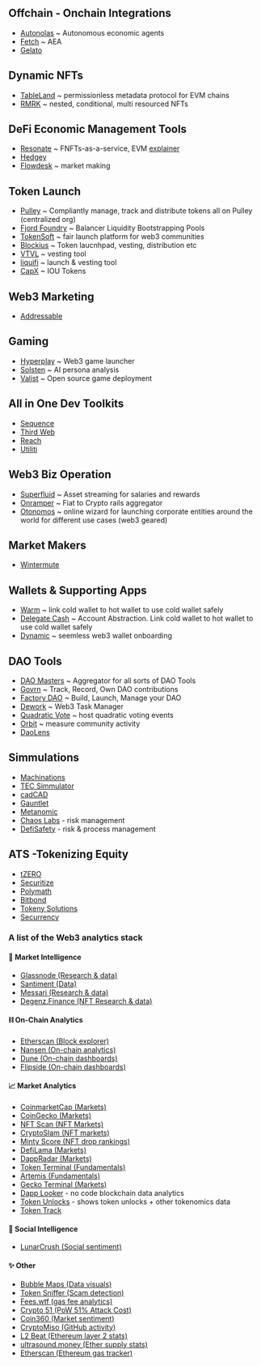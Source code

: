 ## Offchain - Onchain Integrations

- [Autonolas](https://www.autonolas.network/) ~ Autonomous economic agents
- [Fetch](https://fetch.ai/) ~ AEA
- [Gelato](https://www.gelato.network/)

## Dynamic NFTs

- [TableLand](https://tableland.xyz/) ~ permissionless metadata protocol for EVM chains
- [RMRK](https://www.rmrk.app/) ~ nested, conditional, multi resourced NFTs

## DeFi Economic Management Tools

- [Resonate](https://www.resonate.finance/) ~ FNFTs-as-a-service, EVM [explainer](https://revestfinance.medium.com/resonate-launch-details-54d2042de9a5)
- [Hedgey](https://hedgey.finance/)
- [Flowdesk](https://www.flowdesk.co/crypto-services/market-making) ~ market making

## Token Launch

- [Pulley](https://pulley.com/products/crypto) ~ Compliantly manage, track and distribute tokens all on Pulley (centralized org)
- [Fjord Foundry](https://fjordfoundry.com/) ~ Balancer Liquidity Bootstrapping Pools
- [TokenSoft](https://www.tokensoft.io/) ~ fair launch platform for web3 communities
- [Blockius](https://blockius.io/) ~ Token laucnhpad, vesting, distribution etc
- [VTVL](https://vtvl.io/) ~ vesting tool
- [liquifi](https://www.liquifi.finance/) ~ launch & vesting tool
- [CapX](https://www.capx.fi/) ~ IOU Tokens

## Web3 Marketing

- [Addressable](https://www.addressable.io/)

## Gaming

- [Hyperplay](https://www.hyperplay.xyz/) ~ Web3 game launcher
- [Solsten](https://solsten.io/) ~ AI persona analysis
- [Valist](https://www.valist.io/) ~ Open source game deployment


## All in One Dev Toolkits

- [Sequence](https://sequence.xyz/)
- [Third Web](https://thirdweb.com/)
- [Reach](https://www.reach.sh/)
- [Utiliti](https://www.utiliti.ai/)


## Web3 Biz Operation

- [Superfluid](https://www.superfluid.finance/) ~ Asset streaming for salaries and rewards
- [Onramper](https://onramper.com/) ~ Fiat to Crypto rails aggregator
- [Otonomos](https://otonomos.com/) ~ online wizard for launching corporate entities around the world for different use cases (web3 geared)

## Market Makers

- [Wintermute](https://www.wintermute.com/)


## Wallets & Supporting Apps

- [Warm](https://warm.xyz) ~ link cold wallet to hot wallet to use cold wallet safely
- [Delegate Cash](https://delegate.cash/) ~ Account Abstraction. Link cold wallet to hot wallet to use cold wallet safely
- [Dynamic](https://www.dynamic.xyz/) ~ seemless web3 wallet onboarding

## DAO Tools

- [DAO Masters](https://www.daomasters.xyz/) ~ Aggregator for all sorts of DAO Tools
- [Govrn](https://linktr.ee/Govrn) ~ Track, Record, Own DAO contributions
- [Factory DAO](https://www.factorydao.xyz/) ~ Build, Launch, Manage your DAO
- [Dework](https://dework.xyz/) ~ Web3 Task Manager
- [Quadratic Vote](https://quadraticvote.co/) ~ host quadratic voting events
- [Orbit](https://orbit.love/) ~ measure community activity
- [DaoLens](https://www.daolens.com/blog)

## Simmulations

- [Machinations](https://machinations.io/)
- [TEC Simmulator](https://config.tecommons.org/config/1)
- [cadCAD](https://cadcad.org/)
- [Gauntlet](https://gauntlet.network/)
- [Metanomic](https://www.metanomic.net/)
- [Chaos Labs](https://chaoslabs.xyz/) - risk management
- [DefiSafety](https://www.defisafety.com/) - risk & process management

## ATS -Tokenizing Equity

- [tZERO](https://www.tzero.com/)    
- [Securitize](https://securitize.io/)    
- [Polymath](https://polymath.network/)    
- [Bitbond](https://www.bitbond.com/)    
- [Tokeny Solutions](https://tokeny.com/)        
- [Securrency](https://securrency.com/)

### A list of the Web3 analytics stack 

#### 🧠 Market Intelligence
- [Glassnode (Research & data)](https://lnkd.in/e5t97RCE)
- [Santiment (Data)](https://santiment.net/)
- [Messari (Research & data)](https://lnkd.in/eZDnsMbK)
- [Degenz.Finance (NFT Research & data)](https://www.degenz.finance/)

#### ⛓️ On-Chain Analytics
- [Etherscan (Block explorer)](https://etherscan.io/)
- [Nansen (On-chain analytics)](https://pro.nansen.ai/)
- [Dune (On-chain dashboards)](https://lnkd.in/ewWeyvWV)
- [Flipside (On-chain dashboards)](https://lnkd.in/egzFUiem)

#### 📈 Market Analytics
- [CoinmarketCap (Markets)](https://coinmarketcap.com/)
- [CoinGecko (Markets)](https://www.coingecko.com/)
- [NFT Scan (NFT Markets)](https://www.nftscan.com/)
- [CryptoSlam (NFT markets)](https://www.cryptoslam.io/)
- [Minty Score (NFT drop rankings)](https://mintyscore.com/)
- [DefiLama (Markets)](https://defillama.com/)
- [DappRadar (Markets)](https://dappradar.com/)
- [Token Terminal (Fundamentals)](https://lnkd.in/eKgFJSSw)
- [Artemis (Fundamentals)](https://www.artemis.xyz/)
- [Gecko Terminal (Markets)](https://lnkd.in/e6vUCWzM)
- [Dapp Looker](https://dapplooker.com/) - no code blockchain data analytics
- [Token Unlocks](https://token.unlocks.app/) - shows token unlocks + other tokenomics data
- [Token Track](https://tokentrack.co/)

#### 👥 Social Intelligence
- [LunarCrush (Social sentiment)](https://lnkd.in/e4tguvjg)

#### ✨ Other
- [Bubble Maps (Data visuals)](https://lnkd.in/ensh6PD5)
- [Token Sniffer (Scam detection)](https://tokensniffer.com/)
- [Fees.wtf (gas fee analytics)](https://fees.wtf/#/)
- [Crypto 51 (PoW 51% Attack Cost)](https://www.crypto51.app/)
- [Coin360 (Market sentiment)](https://coin360.com/)
- [CryptoMiso (GitHub activity)](https://lnkd.in/egf9WrRg)
- [L2 Beat (Ethereum layer 2 stats)](https://lnkd.in/eaS94Xfm)
- [ultrasound.money (Ether supply stats)](https://ultrasound.money/)
- [Etherscan (Ethereum gas tracker)](https://lnkd.in/eRHJPhAv)
